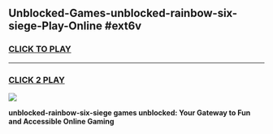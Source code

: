 
## Unblocked-Games-unblocked-rainbow-six-siege-Play-Online #ext6v
<h3>
<a href="https://news.freeplayer.one?title=unblocked-rainbow-six-siege&ref=3">CLICK TO PLAY</a></h3>
<hr>

<h3>
<a href="https://news.freeplayer.one?title=unblocked-rainbow-six-siege&ref=3">CLICK 2 PLAY</a>
  
</h3>

<a href="https://news.freeplayer.one?title=unblocked-rainbow-six-siege&ref=3"><img src="https://clearcache.store/games.png"></a>


**unblocked-rainbow-six-siege games unblocked: Your Gateway to Fun and Accessible Online Gaming**

